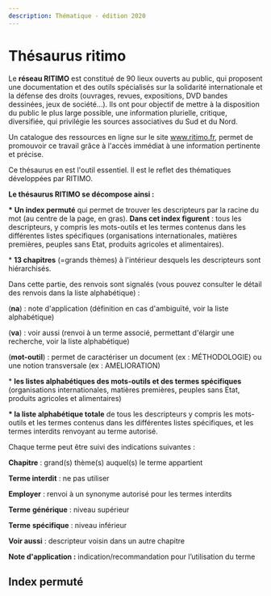 ```yaml
---
description: Thématique - édition 2020
---
```


# Thésaurus ritimo

  
Le **réseau RITIMO** est constitué de 90 lieux ouverts au public, qui proposent une documentation et des outils spécialisés sur la solidarité internationale et la défense des droits \(ouvrages, revues, expositions, DVD bandes dessinées, jeux de société…\). Ils ont pour objectif de mettre à la disposition du public le plus large possible, une information plurielle, critique, diversifiée, qui privilégie les sources associatives du Sud et du Nord.

Un catalogue des ressources en ligne sur le site www.ritimo.fr, permet de promouvoir ce travail grâce à l'accès immédiat à une information pertinente et précise.

Ce thésaurus en est l'outil essentiel. Il est le reflet des thématiques développées par RITIMO.

**Le thésaurus RITIMO se décompose ainsi :**

**\*** **Un index permuté** qui permet de trouver les descripteurs par la racine du mot \(au centre de la page, en gras\). **Dans cet index figurent** : tous les descripteurs, y compris les mots-outils et les termes contenus dans les différentes listes spécifiques \(organisations internationales, matières premières, peuples sans Etat, produits agricoles et alimentaires\).

\* **13 chapitres** \(=grands thèmes\) à l'intérieur desquels les descripteurs sont hiérarchisés.

Dans cette partie, des renvois sont signalés \(vous pouvez consulter le détail des renvois dans la liste alphabétique\) :

 \(**na**\) : note d'application \(définition en cas d'ambiguïté, voir la liste alphabétique\)

 \(**va**\) : voir aussi \(renvoi à un terme associé, permettant d'élargir une recherche, voir la liste alphabétique\)

 \(**mot-outil**\) : permet de caractériser un document \(ex : MÉTHODOLOGIE\) ou une notion transversale \(ex : AMELIORATION\)

\* **les listes alphabétiques des mots-outils et des termes spécifiques** \(organisations internationales, matières premières, peuples sans Etat, produits agricoles et alimentaires\)

**\* la liste alphabétique totale** de tous les descripteurs y compris les mots-outils et les termes contenus dans les différentes listes spécifiques, et les termes interdits renvoyant au terme autorisé.

Chaque terme peut être suivi des indications suivantes :

 **Chapitre** : grand\(s\) thème\(s\) auquel\(s\) le terme appartient

 **Terme interdit** : ne pas utiliser

 **Employer** : renvoi à un synonyme autorisé pour les termes interdits

 **Terme** **générique** : niveau supérieur

 **Terme** **spécifique** : niveau inférieur

 **Voir aussi** : descripteur voisin dans un autre chapitre

 **Note d'application :** indication/recommandation pour l’utilisation du terme 

## Index permuté




